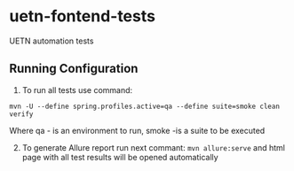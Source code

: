 # uetn-fontend-tests
UETN automation tests

## Running Configuration 

1. To run all tests use command:

``` mvn -U --define spring.profiles.active=qa --define suite=smoke clean verify ```

Where qa - is an environment to run, smoke -is a suite to be executed

2. To generate Allure report run next commant:
 ```mvn allure:serve``` and html page with all test results will be opened automatically

